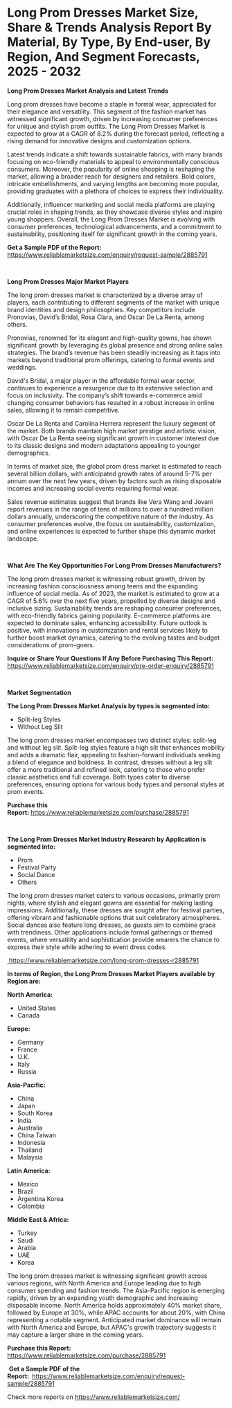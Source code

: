 <p><h1>Long Prom Dresses Market Size, Share & Trends Analysis Report By Material, By Type, By End-user, By Region, And Segment Forecasts, 2025 - 2032</h1></p><p><strong>Long Prom Dresses Market Analysis and Latest Trends</strong></p>
<p><p>Long prom dresses have become a staple in formal wear, appreciated for their elegance and versatility. This segment of the fashion market has witnessed significant growth, driven by increasing consumer preferences for unique and stylish prom outfits. The Long Prom Dresses Market is expected to grow at a CAGR of 8.2% during the forecast period, reflecting a rising demand for innovative designs and customization options.</p><p>Latest trends indicate a shift towards sustainable fabrics, with many brands focusing on eco-friendly materials to appeal to environmentally conscious consumers. Moreover, the popularity of online shopping is reshaping the market, allowing a broader reach for designers and retailers. Bold colors, intricate embellishments, and varying lengths are becoming more popular, providing graduates with a plethora of choices to express their individuality. </p><p>Additionally, influencer marketing and social media platforms are playing crucial roles in shaping trends, as they showcase diverse styles and inspire young shoppers. Overall, the Long Prom Dresses Market is evolving with consumer preferences, technological advancements, and a commitment to sustainability, positioning itself for significant growth in the coming years.</p></p>
<p><strong>Get a Sample PDF of the Report:&nbsp;</strong> <a href="https://www.reliablemarketsize.com/enquiry/request-sample/2885791?utm_campaign=2754&utm_medium=2&utm_source=Github&utm_content=ia&utm_term=13032025&utm_id=long-prom-dresses">https://www.reliablemarketsize.com/enquiry/request-sample/2885791</a></p>
<p>&nbsp;</p>
<p><strong>Long Prom Dresses Major Market Players</strong></p>
<p><p>The long prom dresses market is characterized by a diverse array of players, each contributing to different segments of the market with unique brand identities and design philosophies. Key competitors include Pronovias, David’s Bridal, Rosa Clara, and Oscar De La Renta, among others. </p><p>Pronovias, renowned for its elegant and high-quality gowns, has shown significant growth by leveraging its global presence and strong online sales strategies. The brand’s revenue has been steadily increasing as it taps into markets beyond traditional prom offerings, catering to formal events and weddings.</p><p>David's Bridal, a major player in the affordable formal wear sector, continues to experience a resurgence due to its extensive selection and focus on inclusivity. The company’s shift towards e-commerce amid changing consumer behaviors has resulted in a robust increase in online sales, allowing it to remain competitive.</p><p>Oscar De La Renta and Carolina Herrera represent the luxury segment of the market. Both brands maintain high market prestige and artistic vision, with Oscar De La Renta seeing significant growth in customer interest due to its classic designs and modern adaptations appealing to younger demographics.</p><p>In terms of market size, the global prom dress market is estimated to reach several billion dollars, with anticipated growth rates of around 5-7% per annum over the next few years, driven by factors such as rising disposable incomes and increasing social events requiring formal wear.</p><p>Sales revenue estimates suggest that brands like Vera Wang and Jovani report revenues in the range of tens of millions to over a hundred million dollars annually, underscoring the competitive nature of the industry. As consumer preferences evolve, the focus on sustainability, customization, and online experiences is expected to further shape this dynamic market landscape.</p></p>
<p>&nbsp;</p>
<p><strong>What Are The Key Opportunities For Long Prom Dresses Manufacturers?</strong></p>
<p><p>The long prom dresses market is witnessing robust growth, driven by increasing fashion consciousness among teens and the expanding influence of social media. As of 2023, the market is estimated to grow at a CAGR of 5.6% over the next five years, propelled by diverse designs and inclusive sizing. Sustainability trends are reshaping consumer preferences, with eco-friendly fabrics gaining popularity. E-commerce platforms are expected to dominate sales, enhancing accessibility. Future outlook is positive, with innovations in customization and rental services likely to further boost market dynamics, catering to the evolving tastes and budget considerations of prom-goers.</p></p>
<p><strong>Inquire or Share Your Questions If Any Before Purchasing This Report:</strong> <a href="https://www.reliablemarketsize.com/enquiry/pre-order-enquiry/2885791?utm_campaign=2754&utm_medium=2&utm_source=Github&utm_content=ia&utm_term=13032025&utm_id=long-prom-dresses">https://www.reliablemarketsize.com/enquiry/pre-order-enquiry/2885791</a></p>
<p>&nbsp;</p>
<p><strong>Market Segmentation</strong></p>
<p><strong>The Long Prom Dresses Market Analysis by types is segmented into:</strong></p>
<p><ul><li>Split-leg Styles</li><li>Without Leg Slit</li></ul></p>
<p><p>The long prom dresses market encompasses two distinct styles: split-leg and without leg slit. Split-leg styles feature a high slit that enhances mobility and adds a dramatic flair, appealing to fashion-forward individuals seeking a blend of elegance and boldness. In contrast, dresses without a leg slit offer a more traditional and refined look, catering to those who prefer classic aesthetics and full coverage. Both types cater to diverse preferences, ensuring options for various body types and personal styles at prom events.</p></p>
<p><strong>Purchase this Report:&nbsp;</strong><a href="https://www.reliablemarketsize.com/purchase/2885791?utm_campaign=2754&utm_medium=2&utm_source=Github&utm_content=ia&utm_term=13032025&utm_id=long-prom-dresses">https://www.reliablemarketsize.com/purchase/2885791</a></p>
<p>&nbsp;</p>
<p><strong>The Long Prom Dresses Market Industry Research by Application is segmented into:</strong></p>
<p><ul><li>Prom</li><li>Festival Party</li><li>Social Dance</li><li>Others</li></ul></p>
<p><p>The long prom dresses market caters to various occasions, primarily prom nights, where stylish and elegant gowns are essential for making lasting impressions. Additionally, these dresses are sought after for festival parties, offering vibrant and fashionable options that suit celebratory atmospheres. Social dances also feature long dresses, as guests aim to combine grace with trendiness. Other applications include formal gatherings or themed events, where versatility and sophistication provide wearers the chance to express their style while adhering to event dress codes.</p></p>
<p><a href="https://www.reliablemarketsize.com/long-prom-dresses-r2885791?utm_campaign=2754&utm_medium=2&utm_source=Github&utm_content=ia&utm_term=13032025&utm_id=long-prom-dresses">&nbsp;https://www.reliablemarketsize.com/long-prom-dresses-r2885791</a></p>
<p><strong>In terms of Region, the Long Prom Dresses Market Players available by Region are:</strong></p>
<p>
    <p> <strong> North America: </strong>
        <ul>
            <li>United States</li>
            <li>Canada</li>
        </ul>
        </p> 
    <p> <strong> Europe: </strong>
        <ul>
            <li>Germany</li>
            <li>France</li>
            <li>U.K.</li>
            <li>Italy</li>
            <li>Russia</li>
        </ul>
        </p> 
    <p> <strong> Asia-Pacific: </strong>
        <ul>
            <li>China</li>
            <li>Japan</li>
            <li>South Korea</li>
            <li>India</li>
            <li>Australia</li>
            <li>China Taiwan</li>
            <li>Indonesia</li>
            <li>Thailand</li>
            <li>Malaysia</li>
        </ul>
        </p> 
    <p> <strong> Latin America: </strong>
        <ul>
            <li>Mexico</li>
            <li>Brazil</li>
            <li>Argentina Korea</li>
            <li>Colombia</li>
        </ul>
        </p> 
    <p> <strong> Middle East & Africa: </strong>
        <ul>
            <li>Turkey</li>
            <li>Saudi</li>
            <li>Arabia</li>
            <li>UAE</li>
            <li>Korea</li>
        </ul>
    </p>
    </p>
<p><p>The long prom dresses market is witnessing significant growth across various regions, with North America and Europe leading due to high consumer spending and fashion trends. The Asia-Pacific region is emerging rapidly, driven by an expanding youth demographic and increasing disposable income. North America holds approximately 40% market share, followed by Europe at 30%, while APAC accounts for about 20%, with China representing a notable segment. Anticipated market dominance will remain with North America and Europe, but APAC's growth trajectory suggests it may capture a larger share in the coming years.</p></p>
<p><strong>Purchase this Report: </strong><a href="https://www.reliablemarketsize.com/purchase/2885791?utm_campaign=2754&utm_medium=2&utm_source=Github&utm_content=ia&utm_term=13032025&utm_id=long-prom-dresses">https://www.reliablemarketsize.com/purchase/2885791</a></p>
<p>&nbsp;<strong>Get a Sample PDF of the Report:&nbsp;&nbsp;</strong><a href="https://www.reliablemarketsize.com/enquiry/request-sample/2885791?utm_campaign=2754&utm_medium=2&utm_source=Github&utm_content=ia&utm_term=13032025&utm_id=long-prom-dresses">https://www.reliablemarketsize.com/enquiry/request-sample/2885791</a></p>
<p><strong></strong></p>
<p>Check more reports on <a href="https://www.reliablemarketsize.com/?utm_campaign=2754&utm_medium=2&utm_source=Github&utm_content=ia&utm_term=13032025&utm_id=long-prom-dresses">https://www.reliablemarketsize.com/</a></p>